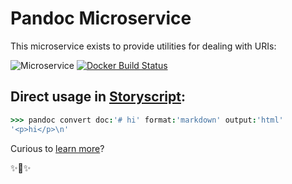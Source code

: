 # Pandoc Microservice

This microservice exists to provide utilities for dealing with URIs:

![Microservice](https://img.shields.io/badge/microservice-ready-brightgreen.svg?style=for-the-badge)
[![Docker Build Status](https://img.shields.io/docker/build/microservices/pandoc.svg?style=for-the-badge)](https://hub.docker.com/r/microservices/pandoc/)

## Direct usage in [Storyscript](https://storyscript.io/):

```coffee
>>> pandoc convert doc:'# hi' format:'markdown' output:'html'
'<p>hi</p>\n'
```

Curious to [learn more](https://docs.storyscript.io/)?

✨🍰✨
